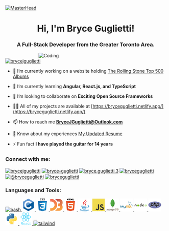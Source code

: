 [![MasterHead](https://mir-s3-cdn-cf.behance.net/project_modules/max_1200/79731568097599.5b50bca477735.jpg)](https://bryceguglietti.netlify.app/)
<h1 align="center">Hi, I'm Bryce Guglietti!</h1>
<h3 align="center">A Full-Stack Developer from the Greater Toronto Area.</h3>
<img align = "right" alt= "Coding" width = "400" src= "https://media.giphy.com/media/qgQUggAC3Pfv687qPC/giphy.gif">

<p align="left"> <a href="https://twitter.com/brycejguglietti" target="blank"><img src="https://img.shields.io/twitter/follow/brycejguglietti?logo=twitter&style=for-the-badge" alt="brycejguglietti" /></a> </p>

- 🔭 I’m currently working on a website holding [The Rolling Stone Top 500 Albums](https://github.com/bryce-guglietti/top-500-albums)

- 🌱 I’m currently learning **Angular, React.js, and TypeScript**

- 👯 I’m looking to collaborate on **Exciting Open Source Frameworks**

- 👨‍💻 All of my projects are available at [https://bryceguglietti.netlify.app/](https://bryceguglietti.netlify.app/)

- 📫 How to reach me **BryceJGuglietti@Outlook.com**

- 📄 Know about my experiences [My Updated Resume](https://drive.google.com/file/d/1jXAyr3L-ut_JtQBdGQvR3mYv1S_E4Obz/view?usp=sharing)

- ⚡ Fun fact **I have played the guitar for 14 years**

<h3 align="left">Connect with me:</h3>
<p align="left">
<a href="https://twitter.com/brycejguglietti" target="blank"><img align="center" src="https://raw.githubusercontent.com/rahuldkjain/github-profile-readme-generator/master/src/images/icons/Social/twitter.svg" alt="brycejguglietti" height="30" width="40" /></a>
<a href="https://linkedin.com/in/bryce-guglietti" target="blank"><img align="center" src="https://raw.githubusercontent.com/rahuldkjain/github-profile-readme-generator/master/src/images/icons/Social/linked-in-alt.svg" alt="bryce-guglietti" height="30" width="40" /></a>
<a href="https://fb.com/bryce.guglietti.3" target="blank"><img align="center" src="https://raw.githubusercontent.com/rahuldkjain/github-profile-readme-generator/master/src/images/icons/Social/facebook.svg" alt="bryce.guglietti.3" height="30" width="40" /></a>
<a href="https://instagram.com/bryceguglietti" target="blank"><img align="center" src="https://raw.githubusercontent.com/rahuldkjain/github-profile-readme-generator/master/src/images/icons/Social/instagram.svg" alt="bryceguglietti" height="30" width="40" /></a>
<a href="https://hashnode.com/@bryceguglietti" target="blank"><img align="center" src="https://raw.githubusercontent.com/rahuldkjain/github-profile-readme-generator/master/src/images/icons/Social/hashnode.svg" alt="@bryceguglietti" height="30" width="40" /></a>
<a href="https://www.leetcode.com/bryceguglietti" target="blank"><img align="center" src="https://raw.githubusercontent.com/rahuldkjain/github-profile-readme-generator/master/src/images/icons/Social/leet-code.svg" alt="bryceguglietti" height="30" width="40" /></a>
</p>

<h3 align="left">Languages and Tools:</h3>
<p align="left"> <a href="https://www.gnu.org/software/bash/" target="_blank" rel="noreferrer"> <img src="https://www.vectorlogo.zone/logos/gnu_bash/gnu_bash-icon.svg" alt="bash" width="40" height="40"/> </a> <a href="https://www.cprogramming.com/" target="_blank" rel="noreferrer"> <img src="https://raw.githubusercontent.com/devicons/devicon/master/icons/c/c-original.svg" alt="c" width="40" height="40"/> </a> <a href="https://www.w3schools.com/css/" target="_blank" rel="noreferrer"> <img src="https://raw.githubusercontent.com/devicons/devicon/master/icons/css3/css3-original-wordmark.svg" alt="css3" width="40" height="40"/> </a> <a href="https://d3js.org/" target="_blank" rel="noreferrer"> <img src="https://raw.githubusercontent.com/devicons/devicon/master/icons/d3js/d3js-original.svg" alt="d3js" width="40" height="40"/> </a> <a href="https://www.w3.org/html/" target="_blank" rel="noreferrer"> <img src="https://raw.githubusercontent.com/devicons/devicon/master/icons/html5/html5-original-wordmark.svg" alt="html5" width="40" height="40"/> </a> <a href="https://www.java.com" target="_blank" rel="noreferrer"> <img src="https://raw.githubusercontent.com/devicons/devicon/master/icons/java/java-original.svg" alt="java" width="40" height="40"/> </a> <a href="https://developer.mozilla.org/en-US/docs/Web/JavaScript" target="_blank" rel="noreferrer"> <img src="https://raw.githubusercontent.com/devicons/devicon/master/icons/javascript/javascript-original.svg" alt="javascript" width="40" height="40"/> </a> <a href="https://www.mongodb.com/" target="_blank" rel="noreferrer"> <img src="https://raw.githubusercontent.com/devicons/devicon/master/icons/mongodb/mongodb-original-wordmark.svg" alt="mongodb" width="40" height="40"/> </a> <a href="https://www.mysql.com/" target="_blank" rel="noreferrer"> <img src="https://raw.githubusercontent.com/devicons/devicon/master/icons/mysql/mysql-original-wordmark.svg" alt="mysql" width="40" height="40"/> </a> <a href="https://nodejs.org" target="_blank" rel="noreferrer"> <img src="https://raw.githubusercontent.com/devicons/devicon/master/icons/nodejs/nodejs-original-wordmark.svg" alt="nodejs" width="40" height="40"/> </a> <a href="https://www.php.net" target="_blank" rel="noreferrer"> <img src="https://raw.githubusercontent.com/devicons/devicon/master/icons/php/php-original.svg" alt="php" width="40" height="40"/> </a> <a href="https://www.python.org" target="_blank" rel="noreferrer"> <img src="https://raw.githubusercontent.com/devicons/devicon/master/icons/python/python-original.svg" alt="python" width="40" height="40"/> </a> <a href="https://reactjs.org/" target="_blank" rel="noreferrer"> <img src="https://raw.githubusercontent.com/devicons/devicon/master/icons/react/react-original-wordmark.svg" alt="react" width="40" height="40"/> </a> <a href="https://tailwindcss.com/" target="_blank" rel="noreferrer"> <img src="https://www.vectorlogo.zone/logos/tailwindcss/tailwindcss-icon.svg" alt="tailwind" width="40" height="40"/> </a> </p>

